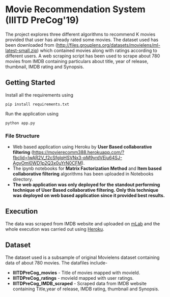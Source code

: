 # Movie Recommendation System (IIITD PreCog'19)

The project explores three different algorithms to recommend K movies provided that user has already rated some movies.
  The dataset used has been downloaded from (http://files.grouplens.org/datasets/movielens/ml-latest-small.zip) which contained movies along with ratings according to different users. 
  A web scraping script has been used to scrape about 780 movies from IMDB containing particulars about title, year of release, thumbnail, IMDB rating and Synopsis.
## Getting Started

Install all the requirements using 
```
pip install requirements.txt

```
Run the application using
```
python app.py

```

### File Structure

* Web based application using Heroku by **User Based collaborative filtering** (https://movierecomm388.herokuapp.com/?fbclid=IwAR2V_f2cSfglqHSVNx3-pM9yrdVEju64SJ-AgyOml0WD1p2Q3x0uYrN0CFM).
* The ipynb notebooks for **Matrix Factorization Method** and **Item based collaborative filtering** algorithms has been uploaded in Notebooks directory.
* **The web application was only deployed for the standout performing technique of **User Based collaborative filtering. Only this technique was deployed on web based application since it provided best results.****

## Execution

The data was scraped from IMDB website and uploaded on [mLab](https://mlab.com/) and the whole execution was carried out using [Heroku](https://www.heroku.com/).

## Dataset
The dataset used is a subsample of original Movielens dataset containing data of about 780 movies.
The datafiles include-
* **IIITDPreCog_movies** - Title of movies mapped with movieId.
* **IIITDPreCog_ratings** - movieId mapped with user ratings.
* **IIITDPreCog_IMDB_scraped** - Scraped data from IMDB website containing Title,year of release, IMDB rating, thumbnail and Synopsis.


